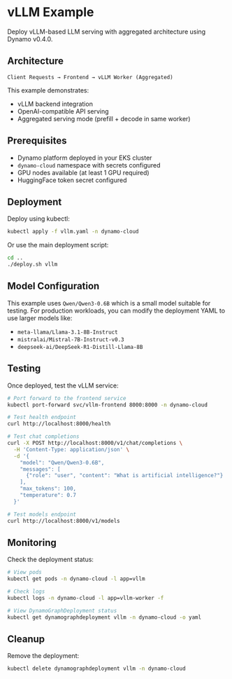 # vLLM Example

Deploy vLLM-based LLM serving with aggregated architecture using Dynamo v0.4.0.

## Architecture

```text
Client Requests → Frontend → vLLM Worker (Aggregated)
```

This example demonstrates:
- vLLM backend integration
- OpenAI-compatible API serving
- Aggregated serving mode (prefill + decode in same worker)

## Prerequisites

- Dynamo platform deployed in your EKS cluster
- `dynamo-cloud` namespace with secrets configured
- GPU nodes available (at least 1 GPU required)
- HuggingFace token secret configured

## Deployment

Deploy using kubectl:

```bash
kubectl apply -f vllm.yaml -n dynamo-cloud
```

Or use the main deployment script:

```bash
cd ..
./deploy.sh vllm
```

## Model Configuration

This example uses `Qwen/Qwen3-0.6B` which is a small model suitable for testing. For production workloads, you can modify the deployment YAML to use larger models like:

- `meta-llama/Llama-3.1-8B-Instruct`
- `mistralai/Mistral-7B-Instruct-v0.3`
- `deepseek-ai/DeepSeek-R1-Distill-Llama-8B`

## Testing

Once deployed, test the vLLM service:

```bash
# Port forward to the frontend service
kubectl port-forward svc/vllm-frontend 8000:8000 -n dynamo-cloud

# Test health endpoint
curl http://localhost:8000/health

# Test chat completions
curl -X POST http://localhost:8000/v1/chat/completions \
  -H 'Content-Type: application/json' \
  -d '{
    "model": "Qwen/Qwen3-0.6B",
    "messages": [
      {"role": "user", "content": "What is artificial intelligence?"}
    ],
    "max_tokens": 100,
    "temperature": 0.7
  }'

# Test models endpoint
curl http://localhost:8000/v1/models
```

## Monitoring

Check the deployment status:

```bash
# View pods
kubectl get pods -n dynamo-cloud -l app=vllm

# Check logs
kubectl logs -n dynamo-cloud -l app=vllm-worker -f

# View DynamoGraphDeployment status
kubectl get dynamographdeployment vllm -n dynamo-cloud -o yaml
```

## Cleanup

Remove the deployment:

```bash
kubectl delete dynamographdeployment vllm -n dynamo-cloud
```